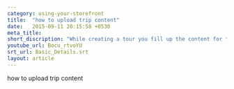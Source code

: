```yaml
---
category: using-your-storefront
title:  "how to upload trip content"
date:   2015-09-11 20:15:58 +0530
meta_title: 
short_discription: "While creating a tour you fill up the content for the tour under basic details.   "
youtube_url: Bocu_rtvoYU
srt_url: Basic_Details.srt
layout: article
---
```


how to upload trip content
